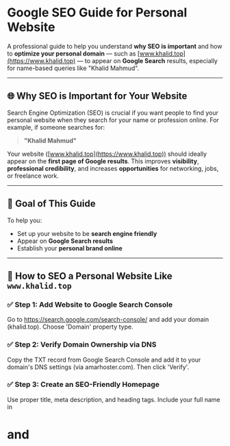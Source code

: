 # Google SEO Guide for Personal Website

A professional guide to help you understand **why SEO is important** and how to **optimize your personal domain** — such as [www.khalid.top](https://www.khalid.top) — to appear on **Google Search** results, especially for name-based queries like "Khalid Mahmud".

---

## 🌐 Why SEO is Important for Your Website

Search Engine Optimization (SEO) is crucial if you want people to find your personal website when they search for your name or profession online. For example, if someone searches for:

> **"Khalid Mahmud"**

Your website ([www.khalid.top](https://www.khalid.top)) should ideally appear on the **first page of Google results**. This improves **visibility**, **professional credibility**, and increases **opportunities** for networking, jobs, or freelance work.

---

## 🎯 Goal of This Guide

To help you:
- Set up your website to be **search engine friendly**
- Appear on **Google Search results**
- Establish your **personal brand online**

---

## 🔧 How to SEO a Personal Website Like `www.khalid.top`
### ✅ Step 1: Add Website to Google Search Console
Go to https://search.google.com/search-console/ and add your domain (khalid.top). Choose 'Domain' property type.

### ✅ Step 2: Verify Domain Ownership via DNS
Copy the TXT record from Google Search Console and add it to your domain's DNS settings (via amarhoster.com). Then click 'Verify'.

### ✅ Step 3: Create an SEO-Friendly Homepage
Use proper title, meta description, and heading tags. Include your full name in <h1> and <title>.

### ✅ Step 4: Add a robots.txt File
Create a file at khalid.top/robots.txt with content: 'User-agent: *\nAllow: /\nSitemap: https://khalid.top/sitemap.xml'.

### ✅ Step 5: Create a Sitemap
Generate a sitemap.xml and upload it to your root directory. Example: https://khalid.top/sitemap.xml.

### ✅ Step 6: Submit Sitemap to Google
In Search Console, go to 'Sitemaps' and submit your sitemap URL.

### ✅ Step 7: Add Structured Data (JSON-LD)
Include person schema on your homepage with your name, URL, and social links for better indexing.

### ✅ Step 8: Make Website Mobile-Friendly
Use responsive design and test your site at https://search.google.com/test/mobile-friendly.

### ✅ Step 9: Add Backlinks and Share
Link your site from LinkedIn, GitHub, and other platforms. Ask others to link to your site.

### ✅ Step 10: Request Indexing
In Google Search Console, use 'URL Inspection' to manually request indexing of your homepage.

### ✅ Step 11: Wait and Monitor
It may take a few days to appear in search results. Use Search Console to monitor performance.

---

## 🏁 Final Outcome

Once all steps are completed:
- Google will be able to **crawl**, **index**, and **rank** your site.
- Your website will start showing up when people search for **your name**.
- You will be able to track performance using **Google Search Console**.

🕒 Note: It may take a **few days to weeks** for your site to start appearing in search results. Be patient and consistent.

---

## 👤 Contributor

This guide was contributed by:

**Khalid Mahmud**  
Email: [skhalidmahmud1@gmail.com](mailto:skhalidmahmud1@gmail.com)  
GitHub: [@skhalidmahmud](https://github.com/skhalidmahmud)

---
